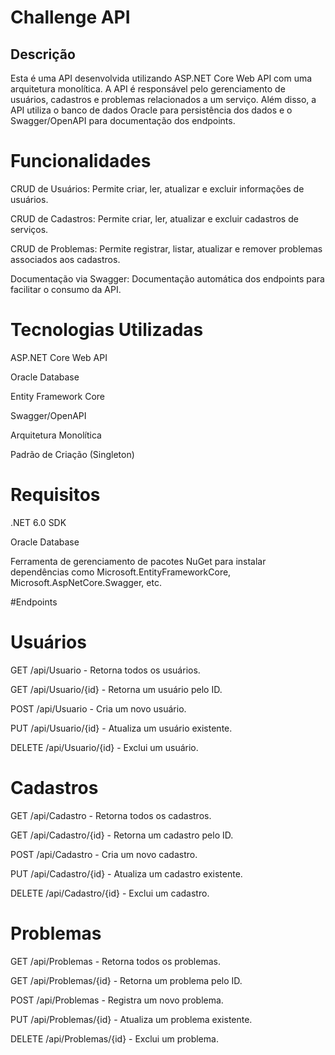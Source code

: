 # Challenge API

## Descrição
Esta é uma API desenvolvida utilizando ASP.NET Core Web API com uma arquitetura monolítica. A API é responsável pelo gerenciamento de usuários, cadastros e problemas relacionados a um serviço. Além disso, a API utiliza o banco de dados Oracle para persistência dos dados e o Swagger/OpenAPI para documentação dos endpoints.

# Funcionalidades

CRUD de Usuários: Permite criar, ler, atualizar e excluir informações de usuários.

CRUD de Cadastros: Permite criar, ler, atualizar e excluir cadastros de serviços.

CRUD de Problemas: Permite registrar, listar, atualizar e remover problemas associados aos cadastros.

Documentação via Swagger: Documentação automática dos endpoints para facilitar o consumo da API.

# Tecnologias Utilizadas

ASP.NET Core Web API

Oracle Database

Entity Framework Core

Swagger/OpenAPI

Arquitetura Monolítica

Padrão de Criação (Singleton)

# Requisitos

.NET 6.0 SDK

Oracle Database

Ferramenta de gerenciamento de pacotes NuGet para instalar dependências como Microsoft.EntityFrameworkCore, Microsoft.AspNetCore.Swagger, etc.

#Endpoints

# Usuários

GET /api/Usuario - Retorna todos os usuários.

GET /api/Usuario/{id} - Retorna um usuário pelo ID.

POST /api/Usuario - Cria um novo usuário.

PUT /api/Usuario/{id} - Atualiza um usuário existente.

DELETE /api/Usuario/{id} - Exclui um usuário.

# Cadastros

GET /api/Cadastro - Retorna todos os cadastros.

GET /api/Cadastro/{id} - Retorna um cadastro pelo ID.

POST /api/Cadastro - Cria um novo cadastro.

PUT /api/Cadastro/{id} - Atualiza um cadastro existente.

DELETE /api/Cadastro/{id} - Exclui um cadastro.

# Problemas

GET /api/Problemas - Retorna todos os problemas.

GET /api/Problemas/{id} - Retorna um problema pelo ID.

POST /api/Problemas - Registra um novo problema.

PUT /api/Problemas/{id} - Atualiza um problema existente.

DELETE /api/Problemas/{id} - Exclui um problema.
